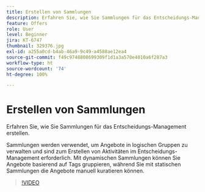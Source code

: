 ```yaml
---
title: Erstellen von Sammlungen
description: Erfahren Sie, wie Sie Sammlungen für das Entscheidungs-Management erstellen. Sammlungen sind Eignungsregeln zugeordnet, die Ihnen helfen, sie nur relevanten Kunden anzuzeigen.
feature: Offers
role: User
level: Beginner
jira: KT-6747
thumbnail: 329376.jpg
exl-id: a255a0cd-b4ab-46a9-9c49-a4588ae12ea4
source-git-commit: f49c9748808699309f1d1a3a570e4010a6f287a3
workflow-type: ht
source-wordcount: '74'
ht-degree: 100%

---
```


# Erstellen von Sammlungen

Erfahren Sie, wie Sie Sammlungen für das Entscheidungs-Management erstellen.

Sammlungen werden verwendet, um Angebote in logischen Gruppen zu verwalten und sind zum Erstellen von Aktivitäten im Entscheidungs-Management erforderlich. Mit dynamischen Sammlungen können Sie Angebote basierend auf Tags gruppieren, während Sie mit statischen Sammlungen die Angebote manuell kuratieren können.

>[!VIDEO](https://video.tv.adobe.com/v/329376?quality=12&learn=on)
